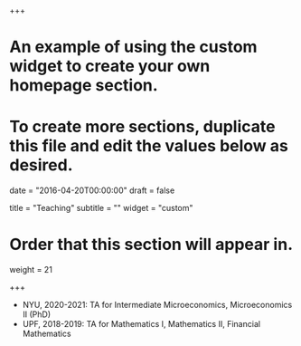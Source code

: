+++
# An example of using the custom widget to create your own homepage section.
# To create more sections, duplicate this file and edit the values below as desired.

date = "2016-04-20T00:00:00"
draft = false

title = "Teaching"
subtitle = ""
widget = "custom"

# Order that this section will appear in.
weight = 21

+++
- NYU, 2020-2021: TA for Intermediate Microeconomics, Microeconomics II (PhD)
- UPF, 2018-2019: TA for Mathematics I, Mathematics II, Financial Mathematics
